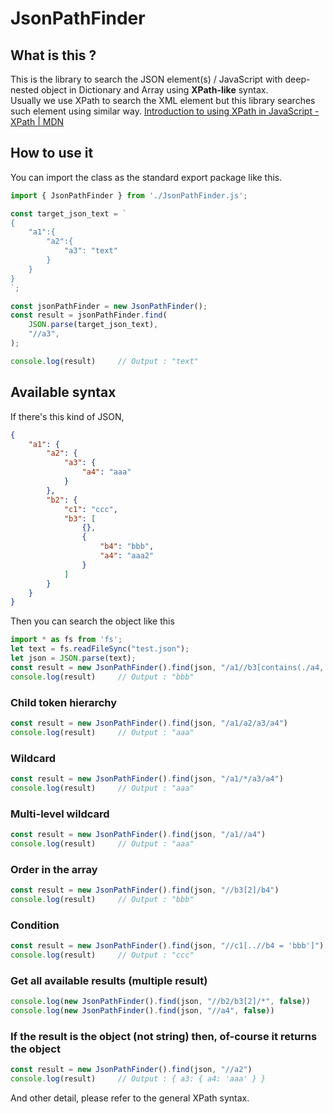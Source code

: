 # JsonPathFinder
## What is this ?
This is the library to search the JSON element(s) / JavaScript with deep-nested object in Dictionary and Array using **XPath-like** syntax.  
Usually we use XPath to search the XML element but this library searches such element using similar way. [Introduction to using XPath in JavaScript - XPath | MDN](https://developer.mozilla.org/en-US/docs/Web/XPath/Introduction_to_using_XPath_in_JavaScript)

## How to use it
You can import the class as the standard export package like this.
```javascript
import { JsonPathFinder } from './JsonPathFinder.js';

const target_json_text = `
{
    "a1":{
        "a2":{
            "a3": "text"
        }
    }
}
`;

const jsonPathFinder = new JsonPathFinder();
const result = jsonPathFinder.find(
    JSON.parse(target_json_text),
    "//a3",
);

console.log(result)     // Output : "text"
```

## Available syntax
If there's this kind of JSON,
```json
{
    "a1": {
        "a2": {
            "a3": {
                "a4": "aaa"
            }
        },
        "b2": {
            "c1": "ccc",
            "b3": [
                {},
                {
                    "b4": "bbb",
                    "a4": "aaa2"
                }
            ]
        }
    }
}
```
Then you can search the object like this
```javascript
import * as fs from 'fs';
let text = fs.readFileSync("test.json");
let json = JSON.parse(text);
const result = new JsonPathFinder().find(json, "/a1//b3[contains(./a4, 'a2') and ../c1 = 'ccc']")
console.log(result)     // Output : "bbb"
```

### Child token hierarchy
```javascript
const result = new JsonPathFinder().find(json, "/a1/a2/a3/a4")
console.log(result)     // Output : "aaa"
```

### Wildcard
```javascript
const result = new JsonPathFinder().find(json, "/a1/*/a3/a4")
console.log(result)     // Output : "aaa"
```

### Multi-level wildcard
```javascript
const result = new JsonPathFinder().find(json, "/a1//a4")
console.log(result)     // Output : "aaa"
```

### Order in the array
```javascript
const result = new JsonPathFinder().find(json, "//b3[2]/b4")
console.log(result)     // Output : "bbb"
```

### Condition
```javascript
const result = new JsonPathFinder().find(json, "//c1[..//b4 = 'bbb']")
console.log(result)     // Output : "ccc"
```

### Get all available results (multiple result)
```javascript
console.log(new JsonPathFinder().find(json, "//b2/b3[2]/*", false))     // Output : [ 'bbb', 'aaa2' ]
console.log(new JsonPathFinder().find(json, "//a4", false))             // Output : [ 'aaa', 'aaa2' ]
```

### If the result is the object (not string) then, of-course it returns the object
```javascript
const result = new JsonPathFinder().find(json, "//a2")
console.log(result)     // Output : { a3: { a4: 'aaa' } }
```

And other detail, please refer to the general XPath syntax.
